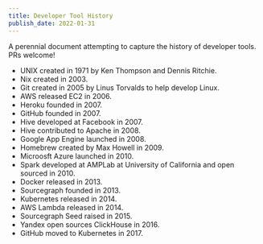 ```yaml
---
title: Developer Tool History
publish_date: 2022-01-31
---
```


A perennial document attempting to capture the history of developer tools. PRs welcome!

- UNIX created in 1971 by Ken Thompson and Dennis Ritchie. 
- Nix created in 2003.
- Git created in 2005 by Linus Torvalds to help develop Linux.
- AWS released EC2 in 2006. 
- Heroku founded in 2007.
- GitHub founded in 2007.
- Hive developed at Facebook in 2007.
- Hive contributed to Apache in 2008.  
- Google App Engine launched in 2008. 
- Homebrew created by Max Howell in 2009. 
- Microosft Azure launched in 2010.
- Spark developed at AMPLab at University of California and open sourced in 2010.  
- Docker released in 2013.
- Sourcegraph founded in 2013.
- Kubernetes released in 2014.
- AWS Lambda released in 2014.
- Sourcegraph Seed raised in 2015.
- Yandex open sources ClickHouse in 2016. 
- GitHub moved to Kubernetes in 2017.
